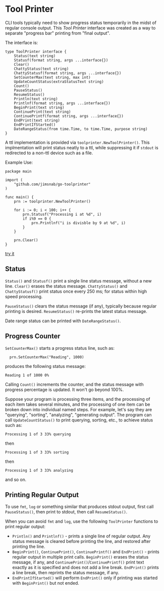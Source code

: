 # Tool Printer

CLI tools typically need to show progress status temporarily in the
midst of regular console output. This *Tool Printer* interface was created
as a way to separate "progress bar" printing from "final output".

The interface is:

```
type ToolPrinter interface {
	Status(text string)
	Statusf(format string, args ...interface{})
	Clear()
	ChattyStatus(text string)
	ChattyStatusf(format string, args ...interface{})
	SetCounterMax(text string, max int)
	UpdateCountStatus(extraStatusText string)
	Count()
	PauseStatus()
	ResumeStatus()
	Println(text string)
	Printlnf(format string, args ...interface{})
	BeginPrint(text string)
	ContinuePrint(text string)
	ContinuePrintf(format string, args ...interface{})
	EndPrint(text string)
	EndPrintIfStarted()
	DateRangeStatus(from time.Time, to time.Time, purpose string)
}
```

A ttl implementation is provided via `toolprinter.NewToolPrinter()`. This
implmentation will print status neatly to a ttl, while suppressing it if
`stdout` is redirected to a non-ttl device such as a file.

Example Use:

```
package main

import (
	"github.com/jimsnab/go-toolprinter"
)

func main() {
	prn := toolprinter.NewToolPrinter()

	for i := 0; i < 100; i++ {
		prn.Statusf("Processing i at %d", i)
		if i%9 == 0 {
			prn.Printlnf("i is divisble by 9 at %d", i)
		}
	}

	prn.Clear()
}
```

[try it](https://go.dev/play/p/_2CoJnMNG4-)

## Status
`Status()` and `Statusf()` print a single line status message, without a new line. `Clear()` erases the status message.
`ChattyStatus()` and `ChattyStatusf()` print status once every 250 ms; for status within high speed processing.

`PauseStatus()` clears the status message (if any), typically because regular printing is desired. `ResumeStatus()`
re-prints the latest status message.

Date range status can be printed with `DateRangeStatus()`.

## Progress Counter
`SetCounterMax()` starts a progress status line, such as:

```
  prn.SetCounterMax("Reading", 1000)
```
produces the following status message:
```
Reading 1 of 1000 0%
```

Calling `Count()` increments the counter, and the status message with progress percentage is updated. It won't go beyond
100%.

Suppose your program is processing three items, and the processing of each item takes several minutes, and
the processing of one item can be broken down into individual named steps. For example, let's say they are
"querying", "sorting", "analyzing", "generating output". The program can call `UpdateCountStatus()` to
print querying, sorting, etc., to achieve status such as:

```
Processing 1 of 3 33% querying
```
then
```
Processing 1 of 3 33% sorting
```
then
```
Processing 1 of 3 33% analyzing
```
and so on.

## Printing Regular Output
To use `fmt`, `log` or something similar that produces stdout output, first call `PauseStatus()`, then print to stdout, then
call `ResumeStatus()`.

When you can avoid `fmt` and `log`, use the following `ToolPrinter` functions to print regular output:

* `Println()` and `Printlnf()` - prints a single line of regular output. Any status message is cleared before printing the line,
  and restored after printing the line.
* `BeginPrint()`, `ContinuePrint()`, `ContinuePrintf()` and `EndPrint()` - prints regular output in multiple print calls.
  `BeginPrint()` erases the status message, if any, and `ContinuePrint()`/`ContinuePrintf()` print text exactly as it is
  specified and does not add a line break. `EndPrint()` prints a line break, then reprints the status message, if any.
* `EndPrintIfStarted()` will perform `EndPrint()` only if printing was started with `BeginPrint()` but not ended.

